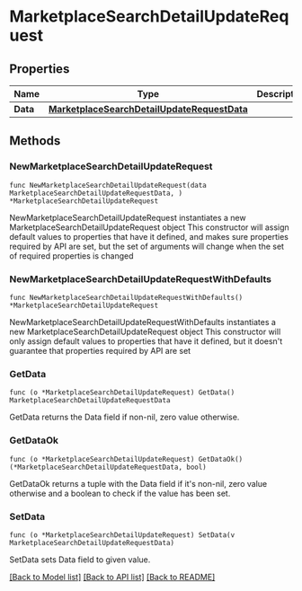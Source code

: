 # MarketplaceSearchDetailUpdateRequest

## Properties

Name | Type | Description | Notes
------------ | ------------- | ------------- | -------------
**Data** | [**MarketplaceSearchDetailUpdateRequestData**](MarketplaceSearchDetailUpdateRequestData.md) |  | 

## Methods

### NewMarketplaceSearchDetailUpdateRequest

`func NewMarketplaceSearchDetailUpdateRequest(data MarketplaceSearchDetailUpdateRequestData, ) *MarketplaceSearchDetailUpdateRequest`

NewMarketplaceSearchDetailUpdateRequest instantiates a new MarketplaceSearchDetailUpdateRequest object
This constructor will assign default values to properties that have it defined,
and makes sure properties required by API are set, but the set of arguments
will change when the set of required properties is changed

### NewMarketplaceSearchDetailUpdateRequestWithDefaults

`func NewMarketplaceSearchDetailUpdateRequestWithDefaults() *MarketplaceSearchDetailUpdateRequest`

NewMarketplaceSearchDetailUpdateRequestWithDefaults instantiates a new MarketplaceSearchDetailUpdateRequest object
This constructor will only assign default values to properties that have it defined,
but it doesn't guarantee that properties required by API are set

### GetData

`func (o *MarketplaceSearchDetailUpdateRequest) GetData() MarketplaceSearchDetailUpdateRequestData`

GetData returns the Data field if non-nil, zero value otherwise.

### GetDataOk

`func (o *MarketplaceSearchDetailUpdateRequest) GetDataOk() (*MarketplaceSearchDetailUpdateRequestData, bool)`

GetDataOk returns a tuple with the Data field if it's non-nil, zero value otherwise
and a boolean to check if the value has been set.

### SetData

`func (o *MarketplaceSearchDetailUpdateRequest) SetData(v MarketplaceSearchDetailUpdateRequestData)`

SetData sets Data field to given value.



[[Back to Model list]](../README.md#documentation-for-models) [[Back to API list]](../README.md#documentation-for-api-endpoints) [[Back to README]](../README.md)


